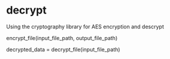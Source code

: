 # decrypt
Using the cryptography library for AES encryption and descrypt

encrypt_file(input_file_path, output_file_path)

decrypted_data = decrypt_file(input_file_path)
